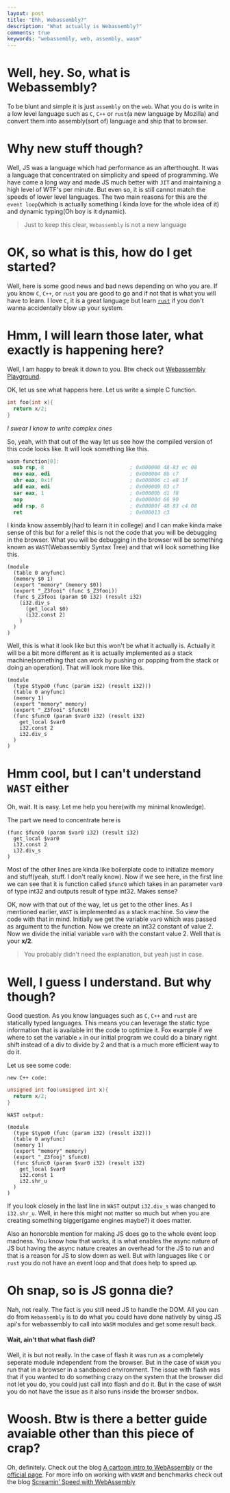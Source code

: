 ```yaml
---
layout: post
title: "Ehh, Webassembly?"
description: "What actually is Webassembly?"
comments: true
keywords: "webassembly, web, assembly, wasm"
---
```


# Well, hey. So, what is Webassembly?

To be blunt and simple it is just `assembly` on the `web`. What you do is write in a low level language such as `C`, `C++` or `rust`(a new language by Mozilla) and convert them into assembly(sort of) language and ship that to browser.

# Why new stuff though?

Well, JS was a language which had performance as an afterthought. It was a language that concentrated on simplicity and speed of programming. We have come a long way and made JS much better with `JIT` and maintaining a high level of WTF's per minute. But even so, it is still cannot match the speeds of lower level languages. The two main reasons for this are the `event loop`(which is actually something I kinda love for the whole idea of it) and dynamic typing(Oh boy is it dynamic).

> Just to keep this clear, `Webassembly` is not a new language

# OK, so what is this, how do I get started?

Well, here is some good news and bad news depending on who you are. If you know `C`, `C++`, or `rust` you are good to go and if not that is what you will have to learn. I love `C`, it is a great language but learn [`rust`](https://www.rust-lang.org/) if you don't wanna accidentally blow up your system.

# Hmm, I will learn those later, what exactly is happening here?

Well, I am happy to break it down to you. Btw check out [Webassembly Playground](https://mbebenita.github.io/WasmExplorer/).

OK, let us see what happens here. Let us write a simple C function.
```c
int foo(int x){
  return x/2;
}
```
*I swear I know to write complex ones*

So, yeah, with that out of the way let us see how the compiled version of this code looks like. It will look something like this.

```nasm
wasm-function[0]:
  sub rsp, 8                            ; 0x000000 48 83 ec 08
  mov eax, edi                          ; 0x000004 8b c7
  shr eax, 0x1f                         ; 0x000006 c1 e8 1f
  add eax, edi                          ; 0x000009 03 c7
  sar eax, 1                            ; 0x00000b d1 f8
  nop                                   ; 0x00000d 66 90
  add rsp, 8                            ; 0x00000f 48 83 c4 08
  ret                                   ; 0x000013 c3
```
I kinda know assembly(had to learn it in college) and I can make kinda make sense of this but for a relief this is not the code that you will be debugging in the browser. What you will be debugging in the browser will be something known as `WAST`(Webassembly Syntax Tree) and that will look something like this.
```wast
(module
  (table 0 anyfunc)
  (memory $0 1)
  (export "memory" (memory $0))
  (export "_Z3fooi" (func $_Z3fooi))
  (func $_Z3fooi (param $0 i32) (result i32)
    (i32.div_s
      (get_local $0)
      (i32.const 2)
    )
  )
)
```
Well, this is what it look like but this won't be what it actually is. Actually it will be a bit more different as it is actually implemented as a stack machine(something that can work by pushing or popping from the stack or doing an operation). That will look more like this.
```wast
(module
  (type $type0 (func (param i32) (result i32)))
  (table 0 anyfunc)
  (memory 1)
  (export "memory" memory)
  (export "_Z3fooi" $func0)
  (func $func0 (param $var0 i32) (result i32)
    get_local $var0
    i32.const 2
    i32.div_s
  )
)
```

# Hmm cool, but I can't understand `WAST` either

Oh, wait. It is easy. Let me help you here(with my minimal knowledge).

The part we need to concentrate here is 
```wast
(func $func0 (param $var0 i32) (result i32)
  get_local $var0
  i32.const 2
  i32.div_s
)
```
Most of the other lines are kinda like boilerplate code to initialize memory and stuff(yeah, stuff. I don't really know). Now if we see here, in the first line we can see that it is function called `$func0` which takes in an parameter `var0` of type int32 and outputs result of type int32. Makes sense?

OK, now with that out of the way, let us get to the other lines. As I mentioned earlier, `WAST` is implemented as a stack machine. So view the code with that in mind.
Initially we get the variable `var0` which was passed as argument to the function. Now we create an int32 constant of value 2. Now we divide the initial variable `var0` with the constant value 2. Well that is your **x/2**.

> You probably didn't need the explanation, but yeah just in case.

# Well, I guess I understand. But why though?

Good question. As you know languages such as `C`, `C++` and `rust` are statically typed languages. This means you can leverage the static type information that is available int the code to optimize it. Fox example if we where to set the variable `x` in our initial program we could do a binary right shift instead of a div to divide by 2 and that is a much more efficient way to do it.

Let us see some code:

`new C++ code:`
```c
unsigned int foo(unsigned int x){
  return x/2;
}
```

`WAST output:`
```wasst
(module
  (type $type0 (func (param i32) (result i32)))
  (table 0 anyfunc)
  (memory 1)
  (export "memory" memory)
  (export "_Z3fooj" $func0)
  (func $func0 (param $var0 i32) (result i32)
    get_local $var0
    i32.const 1
    i32.shr_u
  )
)
```
If you look closely in the last line in `WAST` output `i32.div_s` was changed to `i32.shr_u`. Well, in here this might not matter so much but when you are creating something bigger(game engines maybe?) it does matter.

Also an honoroble mention for making JS does go to the whole event loop madness. You know how that works, it is what enables the async nature of JS but having the async nature creates an overhead for the JS to run and that is a reason for JS to slow down as well. But with languages like `C` or `rust` you do not have an event loop and that does help to speed up.

# Oh snap, so is JS gonna die?

Nah, not really. The fact is you still need JS to handle the DOM. All you can do from `Webassembly` is to do what you could have done natively by uinsg JS api's for webassembly to call into `WASM` modules and get some result back.

#### Wait, ain't that what flash did?

Well, it is but not really. In the case of flash it was run as a completely seperate module independent from the browser. But in the case of `WASM` you run that in a browser in a sandboxed environment. The issue with flash was that if you wanted to do something crazy on the system that the browser did not let you do, you could just call into flash and do it. But in the case of `WASM` you do not have the issue as it also runs inside the browser sndbox.

# Woosh. Btw is there a better guide avaiable other than this piece of crap?

Oh, definitely. Check out the blog [A cartoon intro to WebAssembly](https://hacks.mozilla.org/2017/02/a-cartoon-intro-to-webassembly/) or the [official page](http://webassembly.org/). For more info on working with `WASM` and benchmarks check out the blog [Screamin’ Speed with WebAssembly](https://hackernoon.com/screamin-speed-with-webassembly-b30fac90cd92)
